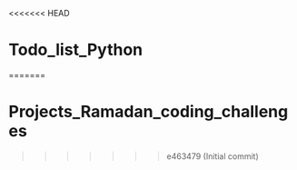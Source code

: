 <<<<<<< HEAD
# Todo_list_Python
=======
# Projects_Ramadan_coding_challenges
>>>>>>> e463479 (Initial commit)
